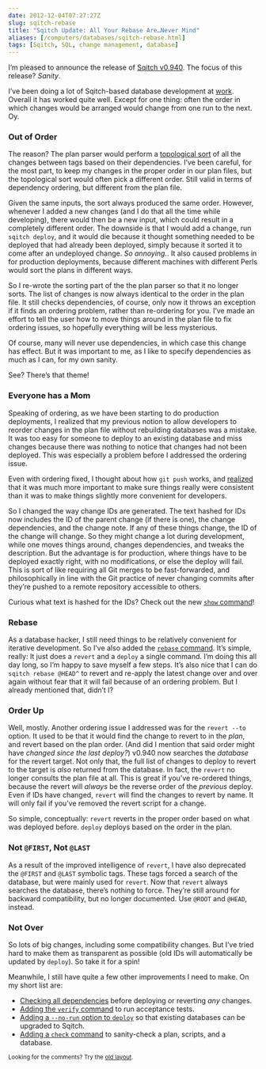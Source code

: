 ```yaml
--- 
date: 2012-12-04T07:27:27Z
slug: sqitch-rebase
title: "Sqitch Update: All Your Rebase Are…Never Mind"
aliases: [/computers/databases/sqitch-rebase.html]
tags: [Sqitch, SQL, change management, database]
---
```


<p>I’m pleased to announce the release of <a href="https://metacpan.org/release/App-Sqitch/">Sqitch v0.940</a>. The focus of this release? <em>Sanity</em>.</p>

<p>I’ve been doing a lot of Sqitch-based database development at <a href="http://iovation.com/">work</a>. Overall it has worked quite well. Except for one thing: often the order in which changes would be arranged would change from one run to the next. Oy.</p>

<h3>Out of Order</h3>

<p>The reason? The plan parser would perform a <a href="https://en.wikipedia.org/wiki/Topological_sorting" title="Wikipedia: âTopological sortingâ">topological sort</a> of all the changes between tags based on their dependencies. I’ve been careful, for the most part, to keep my changes in the proper order in our plan files, but the topological sort would often pick a different order. Still valid in terms of dependency ordering, but different from the plan file.</p>

<p>Given the same inputs, the sort always produced the same order. However, whenever I added a new changes (and I do that all the time while developing), there would then be a new input, which could result in a completely different order. The downside is that I would add a change, run <code>sqitch deploy</code>, and it would die because it thought something needed to be deployed that had already been deployed, simply because it sorted it to come after an undeployed change. <em>So annoying.</em>. It also caused problems in for production deployments, because different machines with different Perls would sort the plans in different ways.</p>

<p>So I re-wrote the sorting part of the the plan parser so that it no longer sorts. The list of changes is now always identical to the order in the plan file. It still checks dependencies, of course, only now it throws an exception if it finds an ordering problem, rather than re-ordering for you. I’ve made an effort to tell the user how to move things around in the plan file to fix ordering issues, so hopefully everything will be less mysterious.</p>

<p>Of course, many will never use dependencies, in which case this change has effect. But it was important to me, as I like to specify dependencies as much as I can, for my own sanity.</p>

<p>See? There’s that theme!</p>

<h3>Everyone has a Mom</h3>

<p>Speaking of ordering, as we have been starting to do production deployments, I realized that my previous notion to allow developers to reorder changes in the plan file without rebuilding databases was a mistake. It was too easy for someone to deploy to an existing database and miss changes because there was nothing to notice that changes had not been deployed. This was especially a problem before I addressed the ordering issue.</p>

<p>Even with ordering fixed, I thought about how <code>git push</code> works, and <a href="/computers/databases/changing-sqitch_ids.html">realized</a> that it was much more important to make sure things really were consistent than it was to make things slightly more convenient for developers.</p>

<p>So I changed the way change IDs are generated. The text hashed for IDs now includes the ID of the parent change (if there is one), the change dependencies, and the change note. If any of these things change, the ID of the change will change. So they might change a lot during development, while one moves things around, changes dependencies, and tweaks the description. But the advantage is for production, where things have to be deployed exactly right, with no modifications, or else the deploy will fail. This is sort of like requiring all Git merges to be fast-forwarded, and philosophically in line with the Git practice of never changing commits after they’re pushed to a remote repository accessible to others.</p>

<p>Curious what text is hashed for the IDs? Check out the new <a href="(https://metacpan.org/module/sqitch-show"><code>show</code> command</a>!</p>

<h3>Rebase</h3>

<p>As a database hacker, I still need things to be relatively convenient for iterative development. So I’ve also added the <a href="https://github.com/theory/sqitch/blob/master/lib/sqitch-rebase.pod"><code>rebase</code> command</a>. It’s simple, really: It just does a <code>revert</code> and a <code>deploy</code> a single command. I’m doing this all day long, so I’m happy to save myself a few steps. It’s also nice that I can do <code>sqitch rebase @HEAD^</code> to revert and re-apply the latest change over and over again without fear that it will fail because of an ordering problem. But I already mentioned that, didn’t I?</p>

<h3>Order Up</h3>

<p>Well, mostly. Another ordering issue I addressed was for the <code>revert --to</code> option. It used to be that it would find the change to revert to in the <em>plan</em>, and revert based on the plan order. (And did I mention that said order might have <em>changed since the last deploy?</em>) v0.940 now searches the <em>database</em> for the revert target. Not only that, the full list of changes to deploy to revert to the target is <em>also</em> returned from the database. In fact, the <code>revert</code> no longer consults the plan file at all. This is great if you’ve re-ordered things, because the revert will <em>always</em> be the reverse order of
the <em>previous</em> deploy. Even if IDs have changed, <code>revert</code> will find the changes to revert by name. It will only fail if you’ve removed the revert script for a change.</p>

<p>So simple, conceptually: <code>revert</code> reverts in the proper order based on what was deployed before. <code>deploy</code> deploys based on the order in the plan.</p>

<h3>Not <code>@FIRST</code>, Not <code>@LAST</code></h3>

<p>As a result of the improved intelligence of <code>revert</code>, I have also deprecated the <code>@FIRST</code> and <code>@LAST</code> symbolic tags. These tags forced a search of the database, but were mainly used for <code>revert</code>. Now that <code>revert</code> always searches the database, there’s nothing to force. They’re still around for backward compatibility, but no longer documented. Use <code>@ROOT</code> and <code>@HEAD</code>, instead.</p>

<h3>Not Over</h3>

<p>So lots of big changes, including some compatibility changes. But I’ve tried hard to make them as transparent as possible (old IDs will automatically be updated by <code>deploy</code>). So take it for a spin!</p>

<p>Meanwhile, I still have quite a few other improvements I need to make. On my short list are:</p>

<ul>
<li><a href="https://github.com/theory/sqitch/issues/39">Checking all dependencies</a>  before deploying or reverting <em>any</em> changes.</li>
<li><a href="https://github.com/theory/sqitch/issues/15">Adding the <code>verify</code> command</a>  to run acceptance tests.</li>
<li><a href="https://github.com/theory/sqitch/issues/54">Adding a <code>--no-run</code> option to <code>deploy</code></a> so that existing databases can be upgraded to Sqitch.</li>
<li><a href="https://github.com/theory/sqitch/issues/13">Adding a <code>check</code> command</a> to sanity-check a plan, scripts, and a database.</li>
</ul>


<p class="past"><small>Looking for the comments? Try the <a rel="nofollow" href="//past.justatheory.com/computers/databases/sqitch-rebase.html">old layout</a>.</small></p>


